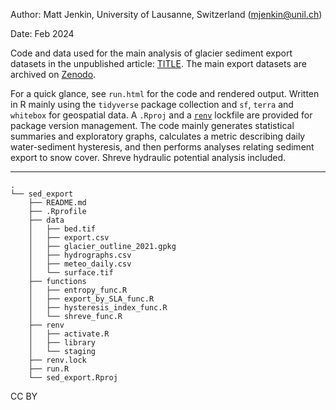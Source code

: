 Author: Matt Jenkin, University of Lausanne, Switzerland ([mjenkin\@unil.ch](mailto:mjenkin@unil.ch))

Date: Feb 2024

Code and data used for the main analysis of glacier sediment export datasets in the unpublished article: [TITLE](---). The main export datasets are archived on [Zenodo](---). 

For a quick glance, see `run.html` for the code and rendered output. Written in R mainly using the `tidyverse` package collection and `sf`, `terra` and `whitebox` for geospatial data. A `.Rproj` and a [`renv`](https://rstudio.github.io/renv/articles/renv.html) lockfile are provided for package version management. The code mainly generates statistical summaries and exploratory graphs, calculates a metric describing daily water-sediment hysteresis, and then performs analyses relating sediment export to snow cover. Shreve hydraulic potential analysis included.

------------------------------------------------------------------------

```         
.
└── sed_export
    ├── README.md
    ├── .Rprofile
    ├── data
    │   ├── bed.tif
    │   ├── export.csv
    │   ├── glacier_outline_2021.gpkg
    │   ├── hydrographs.csv
    │   ├── meteo_daily.csv
    │   └── surface.tif
    ├── functions
    │   ├── entropy_func.R
    │   ├── export_by_SLA_func.R
    │   ├── hysteresis_index_func.R
    │   └── shreve_func.R
    ├── renv
    │   ├── activate.R
    │   ├── library
    │   └── staging
    ├── renv.lock
    ├── run.R
    └── sed_export.Rproj

```

CC BY
